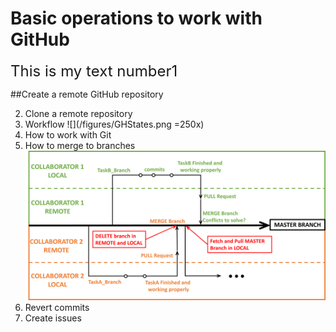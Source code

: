 # Basic operations to work with GitHub 

 <font size="5"> This is my text number1</font> 
 
 
##Create a remote GitHub repository

2. Clone a remote repository 
3. Workflow
![](/figures/GHStates.png =250x)
4. How to work with Git
5. How to merge to branches
![](/figures/WorkFlowGit.png)
6. Revert commits 
7. Create issues
